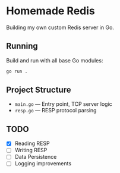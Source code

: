 # Homemade Redis

Building my own custom Redis server in Go.

## Running

Build and run with all base Go modules:

```sh
go run .
```

## Project Structure

- `main.go` — Entry point, TCP server logic
- `resp.go` — RESP protocol parsing

## TODO

- [x] Reading RESP
- [ ] Writing RESP
- [ ] Data Persistence
- [ ] Logging improvements